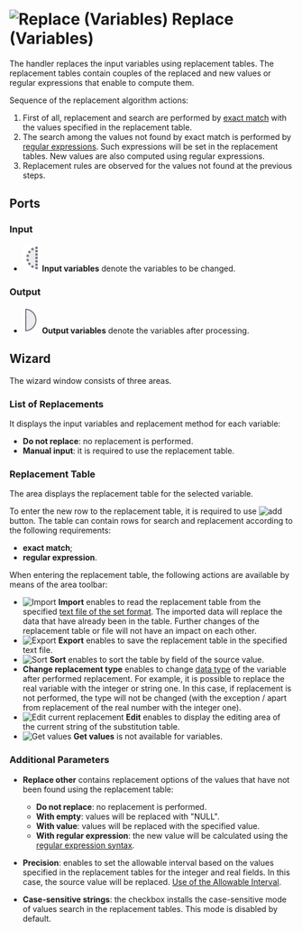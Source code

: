 # ![Replace (Variables)](../../images/icons/components/replace-variables_default.svg) Replace (Variables)

The handler replaces the input variables using replacement tables. The replacement tables contain couples of the replaced and new values or regular expressions that enable to compute them.

Sequence of the replacement algorithm actions:

1. First of all, replacement and search are performed by [exact match](../transformation/substitution/exact-match.md#zamena-po-tochnomu-sovpadeniyu) with the values specified in the replacement table.
1. The search among the values not found by exact match is performed by [regular expressions](../transformation/substitution/regexp-match.md). Such expressions will be set in the replacement tables. New values are also computed using regular expressions.
1. Replacement rules are observed for the values not found at the previous steps.

## Ports

### Input

* ![Input variables](../../images/icons/app/node/ports/inputs-optional/variable_inactive.svg) **Input variables** denote the variables to be changed.

### Output

* ![Output variables](../../images/icons/app/node/ports/outputs/variable_inactive.svg) **Output variables** denote the variables after processing.

## Wizard

The wizard window consists of three areas.

### List of Replacements

It displays the input variables and replacement method for each variable:

* **Do not replace**: no replacement is performed.
* **Manual input**: it is required to use the replacement table.

### Replacement Table

The area displays the replacement table for the selected variable.

To enter the new row to the replacement table, it is required to use ![add](../../images/icons/toolbar-controls/plus_default.svg) button. The table can contain rows for search and replacement according to the following requirements:

* **exact match**;
* **regular expression**.

When entering the replacement table, the following actions are available by means of the area toolbar:

* ![Import](../../images/icons/toolbar-controls/import_default.svg) **Import** enables to read the replacement table from the specified [text file of the set format](../transformation/substitution/import-tz.md). The imported data will replace the data that have already been in the table. Further changes of the replacement table or file will not have an impact on each other.
* ![Export](../../images/icons/toolbar-controls/export_default.svg) **Export** enables to save the replacement table in the specified text file.
* ![Sort](../../images/icons/toolbar-controls/sort-asc_default.svg) **Sort** enables to sort the table by field of the source value.
* **Change replacement type** enables to change [data type](../../data/datatype.md) of the variable after performed replacement. For example, it is possible to replace the real variable with the integer or string one. In this case, if replacement is not performed, the type will not be changed (with the exception / apart from replacement of the real number with the integer one).
* ![Edit current replacement](../../images/icons/toolbar-controls/edit_default.svg) **Edit** enables to display the editing area of the current string of the substitution table.
* ![Get values](../../images/icons/toolbar-controls/load-values_default.svg) **Get values** is not available for variables.

### Additional Parameters

* **Replace other** contains replacement options of the values that have not been found using the replacement table:
   * **Do not replace**: no replacement is performed.
   * **With empty**: values will be replaced with "NULL".
   * **With value**: values will be replaced with the specified value.
   * **With regular expression**: the new value will be calculated using the [regular expression syntax](../transformation/substitution/regexp-match.md).

* **Precision**: enables to set the allowable interval based on the values specified in the replacement tables for the integer and real fields. In this case, the source value will be replaced. [Use of the Allowable Interval](../transformation/substitution/exact-match.md#primenenie-dopustimogo-intervala).
* **Case-sensitive strings**: the checkbox installs the case-sensitive mode of values search in the replacement tables. This mode is disabled by default.
